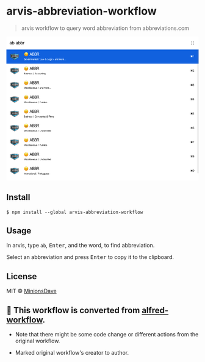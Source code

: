 # arvis-abbreviation-workflow

> arvis workflow to query word abbreviation from abbreviations.com

![](./demo.png)

## Install

```
$ npm install --global arvis-abbreviation-workflow
```


## Usage

In arvis, type `ab`, <kbd>Enter</kbd>, and the word, to find abbreviation.

Select an abbreviation and press <kbd>Enter</kbd> to copy it to the clipboard.

## License

MIT © [MinionsDave](https://github.com/MinionsDave)


## 🔗 This workflow is converted from [alfred-workflow](https://github.com/MinionsDave/alfred-abbreviation).

* Note that there might be some code change or different actions from the original workflow.

* Marked original workflow's creator to author.
